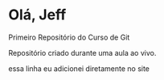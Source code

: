 # Olá, Jeff
 Primeiro Repositório do Curso de Git

Repositório criado durante uma aula ao vivo.

essa linha eu adicionei diretamente no site
